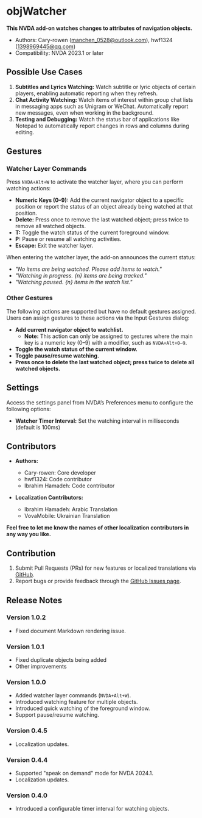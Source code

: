 # objWatcher

**This NVDA add-on watches changes to attributes of navigation objects.**

* Authors: Cary-rowen (<manchen_0528@outlook.com>), hwf1324 (<1398969445@qq.com>)
* Compatibility: NVDA 2023.1 or later

## Possible Use Cases

1. **Subtitles and Lyrics Watching:**
   Watch subtitle or lyric objects of certain players, enabling automatic reporting when they refresh.
2. **Chat Activity Watching:**
   Watch items of interest within group chat lists in messaging apps such as Unigram or WeChat. Automatically report new messages, even when working in the background.
3. **Testing and Debugging:**
   Watch the status bar of applications like Notepad to automatically report changes in rows and columns during editing.

## Gestures

### Watcher Layer Commands

Press `NVDA+Alt+W` to activate the watcher layer, where you can perform watching actions:

- **Numeric Keys (0–9):** Add the current navigator object to a specific position or report the status of an object already being watched at that position.
- **Delete:** Press once to remove the last watched object; press twice to remove all watched objects.
- **T:** Toggle the watch status of the current foreground window.
- **P:** Pause or resume all watching activities.
- **Escape:** Exit the watcher layer.

When entering the watcher layer, the add-on announces the current status:

- *"No items are being watched. Please add items to watch."*
- *"Watching in progress. {n} items are being tracked."*
- *"Watching paused. {n} items in the watch list."*

### Other Gestures

The following actions are supported but have no default gestures assigned. Users can assign gestures to these actions via the Input Gestures dialog:

- **Add current navigator object to watchlist.**
  - **Note:** This action can only be assigned to gestures where the main key is a numeric key (0–9) with a modifier, such as `NVDA+Alt+0–9`.
- **Toggle the watch status of the current window.**
- **Toggle pause/resume watching.**
- **Press once to delete the last watched object; press twice to delete all watched objects.**

## Settings

Access the settings panel from NVDA’s Preferences menu to configure the following options:

- **Watcher Timer Interval:** Set the watching interval in milliseconds (default is 100ms)

## Contributors

- **Authors:**
  - Cary-rowen: Core developer
  - hwf1324: Code contributor
  - Ibrahim Hamadeh: Code contributor

- **Localization Contributors:**  
  - Ibrahim Hamadeh: Arabic Translation
  - VovaMobile: Ukrainian Translation

**Feel free to let me know the names of other localization contributors in any way you like.**

## Contribution

1. Submit Pull Requests (PRs) for new features or localized translations via [GitHub][GitHub].
2. Report bugs or provide feedback through the [GitHub Issues page][GitHubIssue].

## Release Notes
### Version 1.0.2
- Fixed document Markdown rendering issue.

### Version 1.0.1
- Fixed duplicate objects being added
- Other improvements

### Version 1.0.0
- Added watcher layer commands (`NVDA+Alt+W`).
- Introduced watching feature for multiple objects.
- Introduced quick watching of the foreground window.
- Support pause/resume watching.

### Version 0.4.5
- Localization updates.

### Version 0.4.4
- Supported "speak on demand" mode for NVDA 2024.1.
- Localization updates.

### Version 0.4.0
- Introduced a configurable timer interval for watching objects.

[GitHub]: https://github.com/cary-rowen/objWatcher
[GitHubIssue]: https://github.com/cary-rowen/objWatcher/issues
